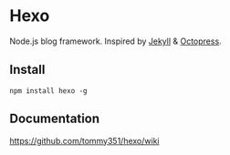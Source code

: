 # Hexo

Node.js blog framework. Inspired by [Jekyll](https://github.com/mojombo/jekyll) & [Octopress](https://github.com/imathis/octopress).

## Install

```
npm install hexo -g
```

## Documentation

<https://github.com/tommy351/hexo/wiki>